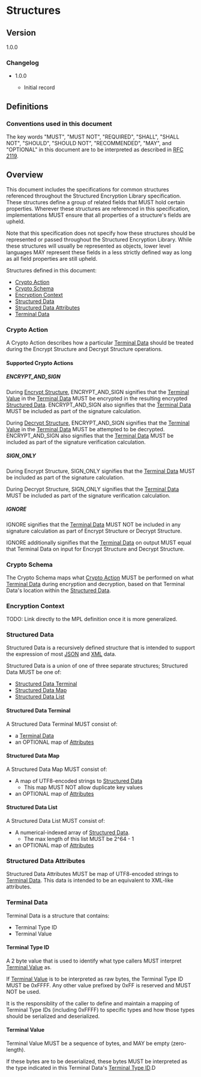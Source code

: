 [//]: # "Copyright Amazon.com Inc. or its affiliates. All Rights Reserved."
[//]: # "SPDX-License-Identifier: CC-BY-SA-4.0"

# Structures

## Version

1.0.0

### Changelog

- 1.0.0

  - Initial record

## Definitions

### Conventions used in this document

The key words "MUST", "MUST NOT", "REQUIRED", "SHALL", "SHALL NOT", "SHOULD", "SHOULD NOT", "RECOMMENDED", "MAY", and "OPTIONAL"
in this document are to be interpreted as described in [RFC 2119](https://tools.ietf.org/html/rfc2119).

## Overview

This document includes the specifications for common structures referenced throughout the
Structured Encryption Library specification.
These structures define a group of related fields that MUST hold certain properties.
Wherever these structures are referenced in this specification,
implementations MUST ensure that all properties of a structure's fields are upheld.

Note that this specification does not specify how these structures should be represented or passed
throughout the Structured Encryption Library.
While these structures will usually be represented as objects, lower level languages MAY represent
these fields in a less strictly defined way as long as all field properties are still upheld.

Structures defined in this document:

- [Crypto Action](#crypto-action)
- [Crypto Schema](#crypto-schema)
- [Encryption Context](#encryption-context)
- [Structured Data](#structured-data)
- [Structured Data Attributes](#structured-data-attributes)
- [Terminal Data](#terminal-data)

### Crypto Action

A Crypto Action describes how a particular [Terminal Data](#terminal-data) should be treated
during the Encrypt Structure and Decrypt Structure operations.

#### Supported Crypto Actions

##### ENCRYPT_AND_SIGN

During [Encrypt Structure](encrypt-structure.md#encrypt-structure),
ENCRYPT_AND_SIGN signifies that the [Terminal Value](#terminal-value) in the [Terminal Data](#terminal-data)
MUST be encrypted in the resulting encrypted [Structured Data](#structured-data).
ENCRYPT_AND_SIGN also signifies that the [Terminal Data](#terminal-data)
MUST be included as part of the signature calculation.

During [Decrypt Structure](decrypt-structure.md#decrypt-structure),
ENCRYPT_AND_SIGN  signifies that the [Terminal Value](#terminal-value) in the [Terminal Data](#terminal-data)
MUST be attempted to be decrypted.
ENCRYPT_AND_SIGN also signifies that the [Terminal Data](#terminal-data)
MUST be included as part of the signature verification calculation.

##### SIGN_ONLY

During Encrypt Structure,
SIGN_ONLY signifies that the [Terminal Data](#terminal-data) MUST be included as part of the signature calculation.

During Decrypt Structure,
SIGN_ONLY signifies that the [Terminal Data](#terminal-data) MUST be included as part of the signature verification calculation.

##### IGNORE

IGNORE signifies that the [Terminal Data](#terminal-data) MUST NOT be included in any signature calculation as part of
Encrypt Structure or Decrypt Structure.

IGNORE additionally signifies that the [Terminal Data](#terminal-data) on output MUST equal that Terminal Data on input for
Encrypt Structure and Decrypt Structure.

### Crypto Schema

The Crypto Schema maps what [Crypto Action](#crypto-action) MUST be performed on what [Terminal Data](#terminal-data)
during encryption and decryption, based on that Terminal Data's location within the [Structured Data](#structured-data).

### Encryption Context

TODO: Link directly to the MPL definition once it is more generalized.

### Structured Data

Structured Data is a recursively defined structure that is intended to support
the expression of most [JSON](https://datatracker.ietf.org/doc/html/rfc7159) and [XML](https://www.w3.org/TR/xml/) data.

Structured Data is a union of one of three separate structures;
Structured Data MUST be one of:
- [Structured Data Terminal](#structured-data-terminal)
- [Structured Data Map](#structured-data-map)
- [Structured Data List](#structured-data-list)

#### Structured Data Terminal

A Structured Data Terminal MUST consist of:
- a [Terminal Data](#terminal-data)
- an OPTIONAL map of [Attributes](#structured-data-attributes)

#### Structured Data Map

A Structured Data Map MUST consist of:
- A map of UTF8-encoded strings to [Structured Data](#structured-data)
  - This map MUST NOT allow duplicate key values 
- an OPTIONAL map of [Attributes](#structured-data-attributes)

#### Structured Data List

A Structured Data List MUST consist of:

- A numerical-indexed array of [Structured Data](#structured-data).
  - The max length of this list MUST be 2^64 - 1
- an OPTIONAL map of [Attributes](#structured-data-attributes)

### Structured Data Attributes

Structured Data Attributes MUST be map of UTF8-encoded strings to [Terminal Data](#terminal-data).
This data is intended to be an equivalent to XML-like attributes.

### Terminal Data

Terminal Data is a structure that contains:

- Terminal Type ID
- Terminal Value

#### Terminal Type ID

A 2 byte value that is used to identify what type callers MUST interpret [Terminal Value](#terminal-value) as.

If [Terminal Value](#terminal-value) is to be interpreted as raw bytes,
the Terminal Type ID MUST be 0xFFFF.
Any other value prefixed by 0xFF is reserved and MUST NOT be used.

It is the responsiblity of the caller to define and maintain a mapping of Terminal Type IDs (including 0xFFFF) to specific types
and how those types should be serialized and deserialized.

#### Terminal Value

Terminal Value MUST be a sequence of bytes, and MAY be empty (zero-length).

If these bytes are to be deserialized, these bytes MUST be interpreted as the type indicated in this Terminal Data's [Terminal Type ID](#terminal-type-id).D
